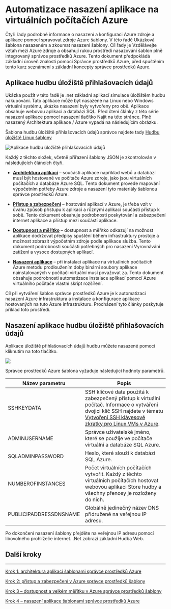 <properties
   pageTitle="Základní DotNet Azure virtuálního počítače kurzu 1 | Microsoft Azure"
   description="Kurz DotNet Core Azure virtuálního počítače"
   services="virtual-machines-linux"
   documentationCenter="virtual-machines"
   authors="neilpeterson"
   manager="timlt"
   editor="tysonn"
   tags="azure-service-management"/>

<tags
   ms.service="virtual-machines-linux"
   ms.devlang="na"
   ms.topic="article"
   ms.tgt_pltfrm="vm-linux"
   ms.workload="infrastructure"
   ms.date="09/21/2016"
   ms.author="nepeters"/>

# <a name="automating-application-deployments-to-azure-virtual-machines"></a>Automatizace nasazení aplikace na virtuálních počítačích Azure

Čtyři řady podrobné informace o nasazení a konfiguraci Azure zdroje a aplikace pomocí spravovat zdroje Azure šablony. V této řadě Ukázková šablona nasazeném a zkoumat nasazení šablony. Cíl řady je Vzdělávejte vztah mezi Azure zdroje a obsahují rukou prostředí nasazování šablon plně integrovaný správce prostředků Azure. Tento dokument předpokládá základní úroveň znalostí pomocí Správce prostředků Azure, před spuštěním tento kurz seznámení s základní koncepty správce prostředků Azure.

## <a name="music-store-application"></a>Aplikace hudbu úložiště přihlašovacích údajů

Ukázka použít v této řadě je .net základní aplikací simulace úložištěm hudbu nakupování. Tato aplikace může být nasazené na Linux nebo Windows virtuální systému, ukázka nasazení byly vytvořeny pro obě. Aplikace obsahuje webovou aplikaci a databázi SQL. Před čtení články z této série nasazení aplikace pomocí nasazení tlačítko Najít na této stránce. Plně nasazený Architektura aplikace / Azure vypadá na následujícím obrázku. 

Šablona hudbu úložiště přihlašovacích údajů správce najdete tady [Hudbu úložiště Linux šablony]( https://github.com/neilpeterson/nepeters-azure-templates/tree/master/dotnet-core-music-linux-vm-sql-db)

![Aplikace hudbu úložiště přihlašovacích údajů](./media/virtual-machines-linux-dotnet-core/music-store.png)

Každý z těchto složek, včetně přiřazení šablony JSON je zkontrolován v následujících článcích čtyři.

- [**Architektura aplikací**](./virtual-machines-linux-dotnet-core-2-architecture.md) – součásti aplikace například webů a databází musí být hostované ve počítače Azure zdroje, jako jsou virtuálních počítačích a databáze Azure SQL. Tento dokument provede mapování výpočetním potřeby Azure zdroje a nasazení tyto materiály šablonou správce prostředků Azure. 

- [**Přístup a zabezpečení**](./virtual-machines-linux-dotnet-core-3-access-security.md) – hostování aplikací v Azure, je třeba vzít v úvahu způsob přístupu k aplikaci a různými aplikaci součásti přístup k sobě. Tento dokument obsahuje podrobnosti poskytování a zabezpečení internet aplikace a přístup mezi součástí aplikace.

- [**Dostupnost a měřítko**](./virtual-machines-linux-dotnet-core-4-availability-scale.md) – dostupnost a měřítko odkazují na možnost aplikace dodržovat předpisy spuštění během infrastruktury prostoje a možnost zobrazit výpočetním zdroje podle aplikace služba. Tento dokument podrobnosti součásti potřebných pro nasazení Vyrovnávání zatížení a vysoce dostupných aplikací.

- [**Nasazení aplikace**](./virtual-machines-linux-dotnet-core-5-app-deployment.md) – při instalaci aplikace na virtuálních počítačích Azure metodu prodloužením doby binární soubory aplikace nainstalovaných v počítači virtuální musí považovat za. Tento dokument obsahuje podrobnosti automatizace instalace aplikací pomocí Azure virtuálního počítače vlastní skript rozšíření.

Cíl při vytváření šablon správce prostředků Azure je k automatizaci nasazení Azure infrastruktura a instalace a konfigurace aplikace hostovaných na tuto Azure infrastrukturu. Procházení tyto články poskytuje příklad toto prostředí.

## <a name="deploy-the-music-store-application"></a>Nasazení aplikace hudbu úložiště přihlašovacích údajů

Aplikace úložiště přihlašovacích údajů hudbu můžete nasazené pomocí kliknutím na toto tlačítko.

<a href="https://portal.azure.com/#create/Microsoft.Template/uri/https%3A%2F%2Fraw.githubusercontent.com%2FMicrosoft%2Fdotnet-core-sample-templates%2Fmaster%2Fdotnet-core-music-linux%2Fazuredeploy.json" target="_blank">
    <img src="http://azuredeploy.net/deploybutton.png"/>
</a>

Správce prostředků Azure šablona vyžaduje následující hodnoty parametrů.

|Název parametru |Popis   |
|---|---|
|SSHKEYDATA   | SSH klíčové data použitá k zabezpečený přístup k virtuální počítač. Informace o vytváření dvojici klíč SSH najdete v tématu [Vytvoření SSH klávesové zkratky pro Linux VMs v Azure](virtual-machines-linux-mac-create-ssh-keys.md).  |
|ADMINUSERNAME   | Správce uživatelské jméno, které se použije ve počítače virtuální a databáze SQL Azure.  |
|SQLADMINPASSWORD | Heslo, které slouží k databázi SQL Azure.  |
|NUMBEROFINSTANCES | Počet virtuálních počítačích vytvořit. Každý z těchto virtuálních počítačích hostovat webovou aplikaci Store hudby a všechny přenosy je rozloženy do nich. |
|PUBLICIPADDRESSDNSNAME | Globálně jedinečný název DNS přidružené na veřejnou IP adresu. |

Po dokončení nasazení šablony přejděte na veřejnou IP adresu pomocí libovolného prohlížeče internet. .Net zobrazí základní Hudba Web.

## <a name="next-steps"></a>Další kroky

<hr>

[Krok 1: architektura aplikací šablonami správce prostředků Azure](./virtual-machines-linux-dotnet-core-2-architecture.md)

[Krok 2: přístup a zabezpečení v Azure správce prostředků šablony](./virtual-machines-linux-dotnet-core-3-access-security.md)

[Krok 3 – dostupnost a velkém měřítku v Azure správce prostředků šablony](./virtual-machines-linux-dotnet-core-4-availability-scale.md)

[Krok 4 – nasazení aplikace šablonami správce prostředků Azure](./virtual-machines-linux-dotnet-core-5-app-deployment.md)


